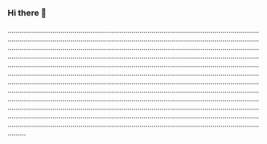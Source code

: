 ### Hi there 👋

.........................................................................................................................................................................................................................................................................................................................................................................................................................................................................................................................................................................................................................................................................................................................................................................................................................................................................................................................................................................................................................................................................................................................................................................................................................................................................................................................................................................................................................................................................................................................................................